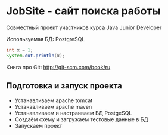 JobSite - сайт поиска работы
============================

Совместный проект участников курса Java Junior Developer 

Используемая БД: PostgreSQL

``` java
int x = 1;
System.out.println(x);
```

Книга про Git: http://git-scm.com/book/ru

Подготовка и запуск проекта
---------------------------
* Устанавливаем apache tomcat
* Устанавливаем apache maven
* Устанавливаем и настраиваем БД PostgeSQL
* Создаём схему и загружаем тестовые данные в БД
* Запускаем проект

